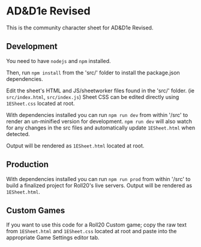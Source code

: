 # AD&D1e Revised

This is the community character sheet for AD&D1e Revised.

## Development

You need to have `nodejs` and `npm` installed.

Then, run `npm install` from the 'src/' folder to install the package.json dependencies.

Edit the sheet's HTML and JS/sheetworker files found in the 'src/' folder. (ie `src/index.html`, `src/index.js`)
Sheet CSS can be edited directly using `1ESheet.css` located at root.

With dependencies installed you can run `npm run dev` from within '/src' to render an un-minified version for development. `npm run dev` will also watch for any changes in the src files and automatically update `1ESheet.html` when detected.

Output will be rendered as `1ESheet.html` located at root.

## Production

With dependencies installed you can run `npm run prod` from within '/src' to build a finalized project for Roll20's live servers.
Output will be rendered as `1ESheet.html`.

## Custom Games

If you want to use this code for a Roll20 Custom game; copy the raw text from `1ESheet.html` and `1ESheet.css` located at root and paste into the appropriate Game Settings editor tab.
<br>